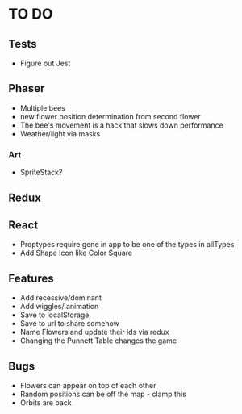 # TO DO

## Tests

-   Figure out Jest

## Phaser

-   Multiple bees
-   new flower position determination from second flower
-   The bee's movement is a hack that slows down performance
-   Weather/light via masks

### Art

-   SpriteStack?

## Redux

## React

-   Proptypes require gene in app to be one of the types in allTypes
-   Add Shape Icon like Color Square

## Features

-   Add recessive/dominant
-   Add wiggles/ animation
-   Save to localStorage,
-   Save to url to share somehow
-   Name Flowers and update their ids via redux
-   Changing the Punnett Table changes the game

## Bugs

-   Flowers can appear on top of each other
-   Random positions can be off the map - clamp this
-   Orbits are back
